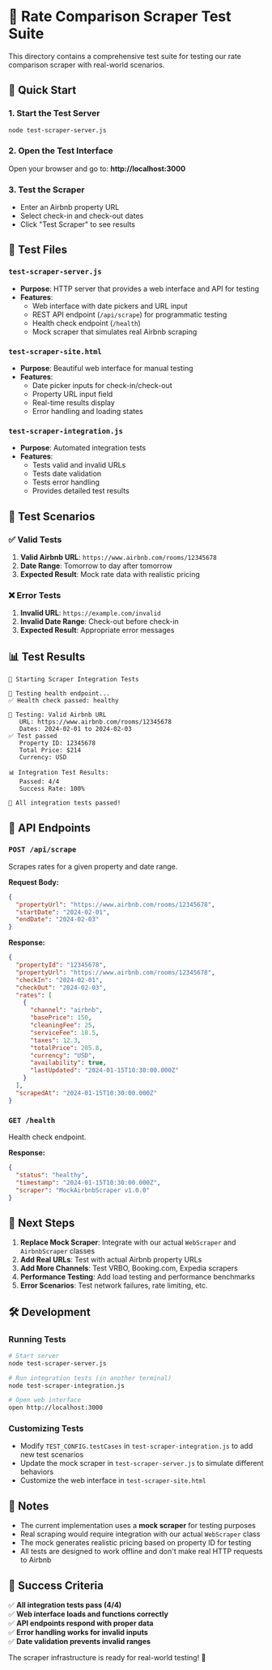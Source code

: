 # 🧪 Rate Comparison Scraper Test Suite

This directory contains a comprehensive test suite for testing our rate comparison scraper with real-world scenarios.

## 🚀 Quick Start

### 1. Start the Test Server
```bash
node test-scraper-server.js
```

### 2. Open the Test Interface
Open your browser and go to: **http://localhost:3000**

### 3. Test the Scraper
- Enter an Airbnb property URL
- Select check-in and check-out dates
- Click "Test Scraper" to see results

## 📁 Test Files

### `test-scraper-server.js`
- **Purpose**: HTTP server that provides a web interface and API for testing
- **Features**:
  - Web interface with date pickers and URL input
  - REST API endpoint (`/api/scrape`) for programmatic testing
  - Health check endpoint (`/health`)
  - Mock scraper that simulates real Airbnb scraping

### `test-scraper-site.html`
- **Purpose**: Beautiful web interface for manual testing
- **Features**:
  - Date picker inputs for check-in/check-out
  - Property URL input field
  - Real-time results display
  - Error handling and loading states

### `test-scraper-integration.js`
- **Purpose**: Automated integration tests
- **Features**:
  - Tests valid and invalid URLs
  - Tests date validation
  - Tests error handling
  - Provides detailed test results

## 🧪 Test Scenarios

### ✅ Valid Tests
1. **Valid Airbnb URL**: `https://www.airbnb.com/rooms/12345678`
2. **Date Range**: Tomorrow to day after tomorrow
3. **Expected Result**: Mock rate data with realistic pricing

### ❌ Error Tests
1. **Invalid URL**: `https://example.com/invalid`
2. **Invalid Date Range**: Check-out before check-in
3. **Expected Result**: Appropriate error messages

## 📊 Test Results

```
🚀 Starting Scraper Integration Tests

🏥 Testing health endpoint...
✅ Health check passed: healthy

🧪 Testing: Valid Airbnb URL
   URL: https://www.airbnb.com/rooms/12345678
   Dates: 2024-02-01 to 2024-02-03
✅ Test passed
   Property ID: 12345678
   Total Price: $214
   Currency: USD

📊 Integration Test Results:
   Passed: 4/4
   Success Rate: 100%

🎉 All integration tests passed!
```

## 🔧 API Endpoints

### `POST /api/scrape`
Scrapes rates for a given property and date range.

**Request Body:**
```json
{
  "propertyUrl": "https://www.airbnb.com/rooms/12345678",
  "startDate": "2024-02-01",
  "endDate": "2024-02-03"
}
```

**Response:**
```json
{
  "propertyId": "12345678",
  "propertyUrl": "https://www.airbnb.com/rooms/12345678",
  "checkIn": "2024-02-01",
  "checkOut": "2024-02-03",
  "rates": [
    {
      "channel": "airbnb",
      "basePrice": 150,
      "cleaningFee": 25,
      "serviceFee": 18.5,
      "taxes": 12.3,
      "totalPrice": 205.8,
      "currency": "USD",
      "availability": true,
      "lastUpdated": "2024-01-15T10:30:00.000Z"
    }
  ],
  "scrapedAt": "2024-01-15T10:30:00.000Z"
}
```

### `GET /health`
Health check endpoint.

**Response:**
```json
{
  "status": "healthy",
  "timestamp": "2024-01-15T10:30:00.000Z",
  "scraper": "MockAirbnbScraper v1.0.0"
}
```

## 🎯 Next Steps

1. **Replace Mock Scraper**: Integrate with our actual `WebScraper` and `AirbnbScraper` classes
2. **Add Real URLs**: Test with actual Airbnb property URLs
3. **Add More Channels**: Test VRBO, Booking.com, Expedia scrapers
4. **Performance Testing**: Add load testing and performance benchmarks
5. **Error Scenarios**: Test network failures, rate limiting, etc.

## 🛠️ Development

### Running Tests
```bash
# Start server
node test-scraper-server.js

# Run integration tests (in another terminal)
node test-scraper-integration.js

# Open web interface
open http://localhost:3000
```

### Customizing Tests
- Modify `TEST_CONFIG.testCases` in `test-scraper-integration.js` to add new test scenarios
- Update the mock scraper in `test-scraper-server.js` to simulate different behaviors
- Customize the web interface in `test-scraper-site.html`

## 📝 Notes

- The current implementation uses a **mock scraper** for testing purposes
- Real scraping would require integration with our actual `WebScraper` class
- The mock generates realistic pricing based on property ID for testing
- All tests are designed to work offline and don't make real HTTP requests to Airbnb

## 🎉 Success Criteria

✅ **All integration tests pass (4/4)**  
✅ **Web interface loads and functions correctly**  
✅ **API endpoints respond with proper data**  
✅ **Error handling works for invalid inputs**  
✅ **Date validation prevents invalid ranges**  

The scraper infrastructure is ready for real-world testing! 🚀
